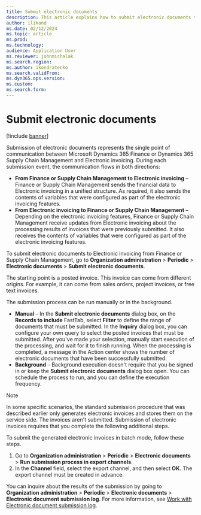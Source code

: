 ```yaml
---
title: Submit electronic documents
description: This article explains how to submit electronic documents to the Electronic invoicing service.
author: ilikond
ms.date: 02/12/2024
ms.topic: article
ms.prod: 
ms.technology: 
audience: Application User
ms.reviewer: johnmichalak
ms.search.region: 
ms.author: ikondratenko
ms.search.validFrom: 
ms.dyn365.ops.version: 
ms.custom: 
ms.search.form: 
---
```


# Submit electronic documents

[!include [banner](../../includes/banner.md)]

Submission of electronic documents represents the single point of communication between Microsoft Dynamics 365 Finance or Dynamics 365 Supply Chain Management and Electronic invoicing. During each submission event, the communication flows in both directions:

- **From Finance or Supply Chain Management to Electronic invoicing** – Finance or Supply Chain Management sends the financial data to Electronic invoicing in a unified structure. As required, it also sends the contents of variables that were configured as part of the electronic invoicing features.
- **From Electronic invoicing to Finance or Supply Chain Management** – Depending on the electronic invoicing features, Finance or Supply Chain Management receive updates from Electronic invoicing about the processing results of invoices that were previously submitted. It also receives the contents of variables that were configured as part of the electronic invoicing features.

To submit electronic documents to Electronic invoicing from Finance or Supply Chain Management, go to **Organization administration** \> **Periodic** \> **Electronic documents** \> **Submit electronic documents**.

The starting point is a posted invoice. This invoice can come from different origins. For example, it can come from sales orders, project invoices, or free text invoices.

The submission process can be run manually or in the background.

- **Manual** – In the **Submit electronic documents** dialog box, on the **Records to include** FastTab, select **Filter** to define the range of documents that must be submitted. In the **Inquiry** dialog box, you can configure your own query to select the posted invoices that must be submitted. After you've made your selection, manually start execution of the processing, and wait for it to finish running. When the processing is completed, a message in the Action center shows the number of electronic documents that have been successfully submitted.
- **Background** – Background execution doesn't require that you be signed in or keep the **Submit electronic documents** dialog box open. You can schedule the process to run, and you can define the execution frequency.

> [!NOTE]
> In some specific scenarios, the standard submission procedure that was described earlier only generates electronic invoices and stores them on the service side. The invoices aren't submitted. Submission of electronic invoices requires that you complete the following additional steps.

To submit the generated electronic invoices in batch mode, follow these steps.

1. Go to **Organization administration** \> **Periodic** \> **Electronic documents** \> **Run submission process in export channels**.
2. In the **Channel** field, select the export channel, and then select **OK**. The export channel must be created in advance.

You can inquire about the results of the submission by going to **Organization administration** \> **Periodic** \> **Electronic documents** \> **Electronic document submission log**. For more information, see [Work with Electronic document submission log](e-invoicing-submission-log.md).  
